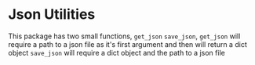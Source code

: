 # Json Utilities
This package has two small functions, `get_json` `save_json`,
`get_json` will require a path to a json file as it's first argument and then will return a dict object
`save_json` will require a dict object and the path to a json file
